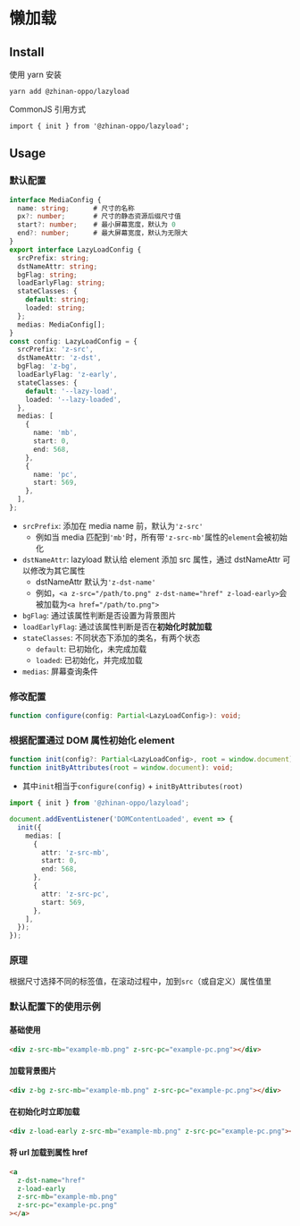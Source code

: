# 懒加载

## Install

使用 yarn 安装

```
yarn add @zhinan-oppo/lazyload
```

CommonJS 引用方式

```
import { init } from '@zhinan-oppo/lazyload';
```

## Usage

### 默认配置

```typescript
interface MediaConfig {
  name: string;      # 尺寸的名称
  px?: number;       # 尺寸的静态资源后缀尺寸值
  start?: number;    # 最小屏幕宽度，默认为 0
  end?: number;      # 最大屏幕宽度，默认为无限大
}
export interface LazyLoadConfig {
  srcPrefix: string;
  dstNameAttr: string;
  bgFlag: string;
  loadEarlyFlag: string;
  stateClasses: {
    default: string;
    loaded: string;
  };
  medias: MediaConfig[];
}
const config: LazyLoadConfig = {
  srcPrefix: 'z-src',
  dstNameAttr: 'z-dst',
  bgFlag: 'z-bg',
  loadEarlyFlag: 'z-early',
  stateClasses: {
    default: '--lazy-load',
    loaded: '--lazy-loaded',
  },
  medias: [
    {
      name: 'mb',
      start: 0,
      end: 568,
    },
    {
      name: 'pc',
      start: 569,
    },
  ],
};
```

- `srcPrefix`: 添加在 media name 前，默认为`'z-src'`
  - 例如当 media 匹配到`'mb'`时，所有带`'z-src-mb'`属性的`element`会被初始化
- `dstNameAttr`: lazyload 默认给 element 添加 src 属性，通过 dstNameAttr 可以修改为其它属性
  - dstNameAttr 默认为`'z-dst-name'`
  - 例如，`<a z-src="/path/to.png" z-dst-name="href" z-load-early>`会被加载为`<a href="/path/to.png">`
- `bgFlag`: 通过该属性判断是否设置为背景图片
- `loadEarlyFlag`: 通过该属性判断是否在**初始化时就加载**
- `stateClasses`: 不同状态下添加的类名，有两个状态
  - `default`: 已初始化，未完成加载
  - `loaded`: 已初始化，并完成加载
- `medias`: 屏幕查询条件

### 修改配置

```typescript
function configure(config: Partial<LazyLoadConfig>): void;
```

### 根据配置通过 DOM 属性初始化 element

```typescript
function init(config?: Partial<LazyLoadConfig>, root = window.document): void;
function initByAttributes(root = window.document): void;
```

- 其中`init`相当于`configure(config)` + `initByAttributes(root)`

```typescript
import { init } from '@zhinan-oppo/lazyload';

document.addEventListener('DOMContentLoaded', event => {
  init({
    medias: [
      {
        attr: 'z-src-mb',
        start: 0,
        end: 568,
      },
      {
        attr: 'z-src-pc',
        start: 569,
      },
    ],
  });
});
```

### 原理

根据尺寸选择不同的标签值，在滚动过程中，加到`src`（或自定义）属性值里

### 默认配置下的使用示例

#### 基础使用

```html
<div z-src-mb="example-mb.png" z-src-pc="example-pc.png"></div>
```

#### 加载背景图片

```html
<div z-bg z-src-mb="example-mb.png" z-src-pc="example-pc.png"></div>
```

#### 在初始化时立即加载

```html
<div z-load-early z-src-mb="example-mb.png" z-src-pc="example-pc.png"></div>
```

#### 将 url 加载到属性 href

```html
<a
  z-dst-name="href"
  z-load-early
  z-src-mb="example-mb.png"
  z-src-pc="example-pc.png"
></a>
```
